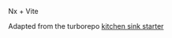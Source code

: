 Nx + Vite

Adapted from the turborepo [kitchen sink starter](https://github.com/vercel/turborepo/tree/main/examples/kitchen-sink)
